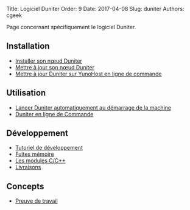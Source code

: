 Title: Logiciel Duniter
Order: 9
Date: 2017-04-08
Slug: duniter
Authors: cgeek

Page concernant spécifiquement le logiciel Duniter.

## Installation

* [Installer son nœud Duniter](https://github.com/duniter/duniter/blob/master/doc/install-a-node.md)
* [Mettre à jour son nœud Duniter](https://github.com/duniter/duniter/blob/master/doc/update-a-node.md)
* [Mettre à jour Duniter sur YunoHost en ligne de commande](https://forum.duniter.org/t/full-https-support-for-duniter-package-for-yunohost/1892/18)

## Utilisation

* [Lancer Duniter automatiquement au démarrage de la machine](https://diaspora-fr.org/posts/2703333)
* [Duniter en ligne de Commande](./commandes)

## Développement

* [Tutoriel de développement](https://github.com/duniter/duniter/blob/master/doc/contribute-french.md)
* [Fuites mémoire](./fuites-memoire)
* [Les modules C/C++](./les-modules-c-cpp)
* [Livraisons](./livraisons)

## Concepts

* [Preuve de travail](./preuve-de-travail)